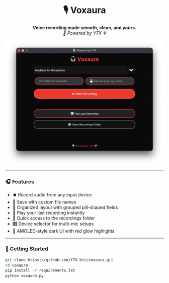 <h1 align="center">🎙️ Voxaura</h1>
<p align="center">
  <b>Voice recording made smooth, clean, and yours.</b><br>
  <i>🔎 Powered by Y7X 💗</i>
</p>

<p align="center">
  <img src="assets/1.png" alt="Voxaura UI Preview" width="600"/>
</p>

---

### 🎧 Features

- ⏺️ Record audio from any input device
- 💾 Save with custom file names
- 🧠 Organized layout with grouped pill-shaped fields
- 🎵 Play your last recording instantly
- 📂 Quick access to the recordings folder
- 🎛️ Device selector for multi-mic setups
- 🔴 AMOLED-style dark UI with red glow highlights

---

### 🚀 Getting Started

```bash
git clone https://github.com/Y7X-bit/voxaura.git
cd voxaura
pip install -r requirements.txt
python voxaura.py